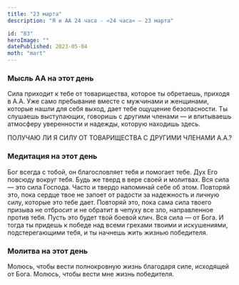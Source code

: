 ```yaml
---
title: "23 марта"
description: "Я и АА 24 часа - «24 часа» — 23 марта"

id: "83"
heroImage: ""
datePublished: 2023-05-04
moth: "mart"
---
```


### Мысль АА на этот день

Сила приходит к тебе от товарищества, которое ты обретаешь, приходя в А.А. Уже
само пребывание вместе с мужчинами и женщинами, которые нашли для себя выход,
дает тебе ощущение безопасности. Ты слушаешь выступающих, говоришь с другими
членами — и впитываешь атмосферу уверенности и надежды, которую находишь
здесь.

ПОЛУЧАЮ ЛИ Я СИЛУ ОТ ТОВАРИЩЕСТВА С ДРУГИМИ ЧЛЕНАМИ А.А.?

### Медитация на этот день

Бог всегда с тобой, он благословляет тебя и помогает тебе. Дух Его повсюду
вокруг тебя. Будь же тверд в вере своей и молитвах. Вся сила — это сила
Господа. Часто и твердо напоминай себе об этом. Повторяй это, пока сердце твое
не запоет от радости за надежность и личную силу, которые это тебе дает.
Повторяй это, пока сама сила твоего призыва не отбросит и не обратит в чепуху
все зло, направленное против тебя. Пусть это будет твой боевой клич. Вся сила
— от Бога. И тогда ты придешь к победе над всеми грехами твоими и искушениями,
подстерегающими тебя, и ты начнешь жить жизнью победителя.

### Молитва на этот день

Молюсь, чтобы вести полнокровную жизнь благодаря силе, исходящей от Бога.
Молюсь, чтобы вести мне жизнь победителя.
